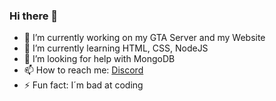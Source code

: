 ### Hi there 👋

- 🔭 I’m currently working on my GTA Server and my Website
- 🌱 I’m currently learning HTML, CSS, NodeJS
- 🤔 I’m looking for help with MongoDB
- 📫 How to reach me: [Discord](https://discord.com/users/670958936798658579)
- ⚡ Fun fact: I´m bad at coding


